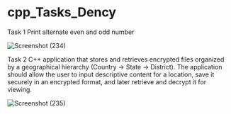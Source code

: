 # cpp_Tasks_Dency

Task 1
Print alternate even and odd number

![Screenshot (234)](https://github.com/user-attachments/assets/aa8bc184-f3da-4971-8a0b-ec9dcde772d4)


Task 2
C++ application that stores and retrieves encrypted files organized 
by a geographical hierarchy (Country → State → District). The application should allow the 
user to input descriptive content for a location, save it securely in an encrypted format, and 
later retrieve and decrypt it for viewing.


![Screenshot (235)](https://github.com/user-attachments/assets/0caa8a8b-58fb-490c-a075-99f441c9c966)
